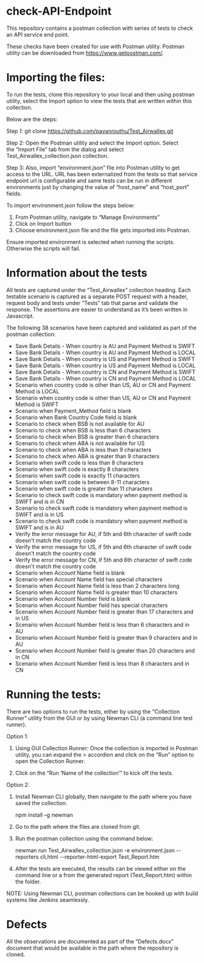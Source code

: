 # check-API-Endpoint


This repository contains a postman collection with series of tests to check an API service end point.

These checks have been created for use with Postman utility. Postman utility can be downloaded from https://www.getpostman.com/.

# Importing the files:

To run the tests, clone this repository to your local and then using postman utility, select the Import option to view the tests that are written within this collection.

Below are the steps:

Step 1:
git clone https://github.com/pavanrouthu/Test_Airwallex.git

Step 2:
Open the Postman utility and select the Import option. Select the “Import File” tab from the dialog and select Test_Airwallex_collection.json collection.

Step 3:
Also, import “environment.json” file into Postman utility to get access to the URL. URL has been externalized from the tests so that service endpoint url is configurable and same tests can be run in different environments just by changing the value of “host_name” and “host_port” fields.

To import environment.json follow the steps below:

1. From Postman utility, navigate to “Manage Environments”
2. Click on Import button
3. Choose environment.json file and the file gets imported into Postman. 

Ensure imported environment is selected when running the scripts. Otherwise the scripts will fail.

# Information about the tests

All tests are captured under the “Test_Airwallex” collection heading. Each testable scenario is captured as a separate POST request with a header, request body and tests under “Tests” tab that parse and validate the response. The assertions are easier to understand as it’s been written in Javascript.

The following 38 scenarios have been captured and validated as part of the postman collection:

* Save Bank Details - When country is AU and Payment Method is SWIFT
* Save Bank Details - When country is AU and Payment Method is LOCAL
* Save Bank Details - When country is US and Payment Method is SWIFT
* Save Bank Details - When country is US and Payment Method is LOCAL
* Save Bank Details - When country is CN and Payment Method is SWIFT
* Save Bank Details - When country is CN and Payment Method is LOCAL
* Scenario when country code is other than US, AU or CN and Payment Method is LOCAL
* Scenario when country code is other than US, AU or CN and Payment Method is SWIFT
* Scenario when Payment_Method field is blank
* Scenario when Bank Country Code field is blank
* Scenario to check when BSB is not available for AU
* Scenario to check when BSB is less than 6 characters
* Scenario to check when BSB is greater than 6 characters
* Scenario to check when ABA is not available for US
* Scenario to check when ABA is less than 9 characters
* Scenario to check when ABA is greater than 9 characters
* Scenario when swift code is less than 8 characters
* Scenario when swift code is exactly 8 characters
* Scenario when swift code is exactly 11 characters
* Scenario when swift code is between 8-11 characters
* Scenario when swift code is greater than 11 characters
* Scenario to check swift code is mandatory when payment method is SWIFT and is in CN
* Scenario to check swift code is mandatory when payment method is SWIFT and is in US
* Scenario to check swift code is mandatory when payment method is SWIFT and is in AU
* Verify the error message for AU, if 5th and 6th character of swift code doesn't match the country code
* Verify the error message for US, if 5th and 6th character of swift code doesn't match the country code
* Verify the error message for CN, if 5th and 6th character of swift code doesn't match the country code
* Scenario when Account Name field is blank
* Scenario when Account Name field has special characters
* Scenario when Account Name field is less than 2 characters long
* Scenario when Account Name field is greater than 10 characters
* Scenario when Account Number field is blank
* Scenario when Account Number field has special characters
* Scenario when Account Number field is greater than 17 characters and in US
* Scenario when Account Number field is less than 6 characters and in AU
* Scenario when Account Number field is greater than 9 characters and in AU
* Scenario when Account Number field is greater than 20 characters and in CN
* Scenario when Account Number field is less than 8 characters and in CN


# Running the tests:

There are two options to run the tests, either by using the “Collection Runner” utility from the GUI or by using Newman CLI (a command line test runner).

Option 1:

1. Using GUI Collection Runner: Once the collection is imported in Postman utility, you can expand the > accordion and click on the “Run” option to open the Collection Runner.

2. Click on the “Run ‘Name of the collection’” to kick off the tests.

Option 2:

1. Install Newman CLI globally, then navigate to the path where you have saved the collection.

	npm install –g newman

2. Go to the path where the files are cloned from git.
3. Run the postman collection using the command below:

	newman run Test_Airwallex_collection.json -e environment.json --	reporters cli,html --reporter-html-export Test_Report.htm

4. After the tests are executed, the results can be viewed either on the command line or a from the generated report (Test_Report.htm) within the folder.

NOTE: Using Newman CLI, postman collections can be hooked up with build systems like Jenkins seamlessly.

# Defects

All the observations are documented as part of the “Defects.docx” document that would be available in the path where the repository is cloned.
